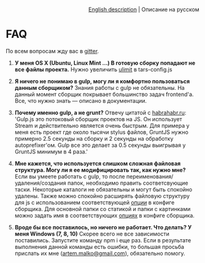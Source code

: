 <p align="right">
<a href="../en/faq.md">English description</a> | Описание на русском
</p>

# FAQ

По всем вопросам жду вас в [gitter](https://gitter.im/tars/tars?utm_source=badge&utm_medium=badge&utm_campaign=pr-badge).

1. **У меня OS X (Ubuntu, Linux Mint ...) В готовую сборку попадают не все файлы проекта.**
Нужно увеличить [ulimit](options.md#ulimit) в tars-config.js

2. **Я ничего не понимаю в gulp, могу ли я комфортно пользоваться данным сборщиком?**
Знания работы с gulp не обязательны. На данный момент сборщик покрывает большинство задач frontend'а. Все, что нужно знать — описано в документации.

3. **Почему именно gulp, а не grunt?**
Отвечу цитатой с [habrahabr.ru](http://habrahabr.ru/post/208890): 'Gulp.js это потоковый сборщик проектов на JS. Он использует Stream и действительно является очень быстрым. Для примера у меня есть проект где около тысячи stylus файлов, GruntJS нужно примерно 2.5 секунды на сборку и 2 секунды на обработку autoprefixer'ом. Gulp все это делает за 0.5 секунды выигрывая у GruntJS минимум в 4 раза.'

4. **Мне кажется, что используется слишком сложная файловая структура. Могу ли я ее модифицировать так, как нужно мне?**
Если вы умеете работать с gulp, то после переименования/удаления/создания папок, необходимо править соответсвующие таски. Некоторые каталоги не обязательны и могут быть спокойно удалены.
Также можно спокойно расширять файловую структуру для js с использованием соответствующей [опции](options.md#jspathstoconcatbeforemodulesjs-%D0%B8-jspathstoconcataftermodulesjs) в конфиге сборщика.
Для основной папки со статикой и папки с картинками можно задать имя в соответствующих [опциях](options.md#fs) в конфиге сборщика.

5. **Вроде бы все поставилось, но ничего не работает. Что делать? У меня Windows (7, 8, 10)**
Скорее всего не все зависимости поставились. Запустите команду npm i еще раз.
Если в результате выполнения данной команды есть ошибки, то большая просьба прислать их мне ([artem.malko@gmail.com](mailto:artem.malko@gmail.com)), обязательно помогу.
